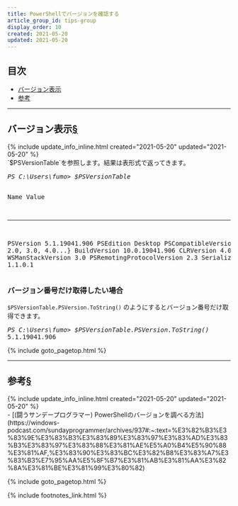 ```yaml
---
title: PowerShellでバージョンを確認する
article_group_id: tips-group
display_order: 10
created: 2021-05-20
updated: 2021-05-20
---
```


## <a name="index">目次</a>

<ul id="index_ul">
<li><a href="#バージョン表示">バージョン表示</a></li>
<li><a href="#参考">参考</a></li>
</ul>

* * *
## <a name="バージョン表示">バージョン表示</a><a href="#バージョン表示">§</a>
<div class="chapter-updated">{% include update_info_inline.html created="2021-05-20" updated="2021-05-20" %}</div>
`$PSVersionTable`を参照します。結果は表形式で返ってきます。
<div class="code-box-output no-title">
<pre>
<em class="command">PS C:\Users\fumo> $PSVersionTable</em>

Name                           Value
----                           -----
PSVersion                      5.1.19041.906
PSEdition                      Desktop
PSCompatibleVersions           {1.0, 2.0, 3.0, 4.0...}
BuildVersion                   10.0.19041.906
CLRVersion                     4.0.30319.42000
WSManStackVersion              3.0
PSRemotingProtocolVersion      2.3
SerializationVersion           1.1.0.1
</pre>
</div>

### バージョン番号だけ取得したい場合
`$PSVersionTable.PSVersion.ToString()` のようにするとバージョン番号だけ取得できます。
<div class="code-box-output no-title">
<pre>
<em class="command">PS C:\Users\fumo> $PSVersionTable.PSVersion.ToString()</em>
5.1.19041.906
</pre>
</div>

{% include goto_pagetop.html %}

* * *
## <a name="参考">参考</a><a href="#参考">§</a>
<div class="chapter-updated">{% include update_info_inline.html created="2021-05-20" updated="2021-05-20" %}</div>
- [(闘うサンデープログラマー) PowerShellのバージョンを調べる方法](https://windows-podcast.com/sundayprogrammer/archives/937#:~:text=%E3%82%B3%E3%83%9E%E3%83%B3%E3%83%89%E3%83%97%E3%83%AD%E3%83%B3%E3%83%97%E3%83%88%E3%81%AE%E5%A0%B4%E5%90%88%E3%81%AF,%E3%83%90%E3%83%BC%E3%82%B8%E3%83%A7%E3%83%B3%E7%95%AA%E5%8F%B7%E3%81%AB%E3%81%AA%E3%82%8A%E3%81%BE%E3%81%99%E3%80%82)

{% include goto_pagetop.html %}

{% include footnotes_link.html %}
